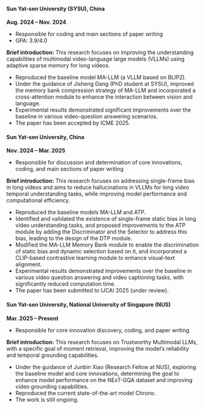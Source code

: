 #### Sun Yat-sen University (SYSU), China

**Aug. 2024 – Nov. 2024**
- Responsible for coding and main sections of paper writing
- GPA: 3.9/4.0

**Brief introduction:**
This research focuses on improving the understanding capabilities of multimodal video-language large models (VLLMs) using adaptive sparse memory for long videos.
- Reproduced the baseline model MA-LLM (a VLLM based on BLIP2).
- Under the guidance of Jisheng Dang (PhD student at SYSU), improved the memory bank compression strategy of MA-LLM and incorporated a cross-attention module to enhance the interaction between vision and language.
- Experimental results demonstrated significant improvements over the baseline in various video-question answering scenarios.
- The paper has been accepted by ICME 2025.

#### Sun Yat-sen University, China

**Nov. 2024 – Mar. 2025**
- Responsible for discussion and determination of core innovations, coding, and main sections of paper writing

**Brief introduction:**
This research focuses on addressing single-frame bias in long videos and aims to reduce hallucinations in VLLMs for long video temporal understanding tasks, while improving model performance and computational efficiency.
- Reproduced the baseline models MA-LLM and ATP.
- Identified and validated the existence of single-frame static bias in long video understanding tasks, and proposed improvements to the ATP module by adding the Discriminator and the Selector to address this bias, leading to the design of the DTP module.
- Modified the MA-LLM Memory Bank module to enable the discrimination of static bias and dynamic selection based on it, and incorporated a CLIP-based contrastive learning module to enhance visual-text alignment.
- Experimental results demonstrated improvements over the baseline in various video question answering and video captioning tasks, with significantly reduced computation time.
- The paper has been submitted to IJCAI 2025 (under review).

#### Sun Yat-sen University, National University of Singapore (NUS)

**Mar. 2025 – Present**
- Responsible for core innovation discovery, coding, and paper writing

**Brief introduction:**
This research focuses on Trustworthy Multimodal LLMs, with a specific goal of moment retrieval, improving the model’s reliability and temporal grounding capabilities.
- Under the guidance of Junbin Xiao (Research Fellow at NUS), exploring the baseline model and core innovations, determining the goal to enhance model performance on the NExT-GQA dataset and improving video grounding capabilities.
- Reproduced the current state-of-the-art model Chrono.
- The work is still ongoing.
